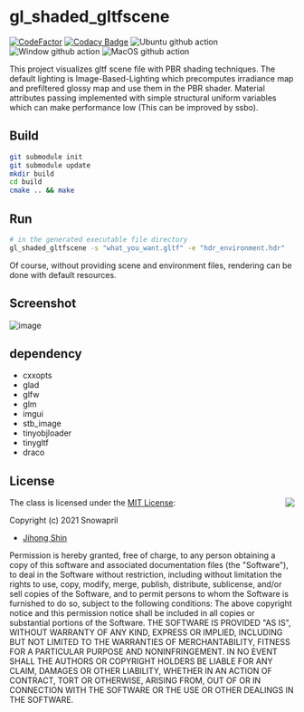 # gl_shaded_gltfscene

[![CodeFactor](https://www.codefactor.io/repository/github/snowapril/gl_shaded_gltfscene/badge)](https://www.codefactor.io/repository/github/snowapril/gl_shaded_gltfscene)
[![Codacy Badge](https://app.codacy.com/project/badge/Grade/82c7218998df4b4eb236ad21ae96c1fe)](https://www.codacy.com/gh/Snowapril/gl_shaded_gltfscene/dashboard?utm_source=github.com&amp;utm_medium=referral&amp;utm_content=Snowapril/gl_shaded_gltfscene&amp;utm_campaign=Badge_Grade)
![Ubuntu github action](https://github.com/Snowapril/gl_shaded_gltfscene/actions/workflows/ubuntu.yml/badge.svg?branch=main)
![Window github action](https://github.com/Snowapril/gl_shaded_gltfscene/actions/workflows/window.yml/badge.svg?branch=main)
![MacOS github action](https://github.com/Snowapril/gl_shaded_gltfscene/actions/workflows/macos.yml/badge.svg?branch=main)

This project visualizes gltf scene file with PBR shading techniques. The default lighting is Image-Based-Lighting which precomputes irradiance map and prefiltered glossy map and use them in the PBR shader. Material attributes passing implemented with simple structural uniform variables which can make performance low (This can be improved by ssbo). 

## Build
```bash
git submodule init
git submodule update
mkdir build
cd build
cmake .. && make
```

## Run
```bash
# in the generated executable file directory
gl_shaded_gltfscene -s "what_you_want.gltf" -e "hdr_environment.hdr"
```
Of course, without providing scene and environment files, rendering can be done with default resources.

## Screenshot
![image](https://user-images.githubusercontent.com/24654975/119116611-5d9c8700-ba63-11eb-8ecd-1682741b70bc.png)

## dependency
*   cxxopts
*   glad
*   glfw
*   glm
*   imgui
*   stb_image
*   tinyobjloader
*   tinygltf
*   draco

## License
<img align="right" src="http://opensource.org/trademarks/opensource/OSI-Approved-License-100x137.png">

The class is licensed under the [MIT License](http://opensource.org/licenses/MIT):

Copyright (c) 2021 Snowapril
*   [Jihong Shin](https://github.com/Snowapril)

Permission is hereby granted, free of charge, to any person obtaining a copy of this software and associated documentation files (the "Software"), to deal in the Software without restriction, including without limitation the rights to use, copy, modify, merge, publish, distribute, sublicense, and/or sell copies of the Software, and to permit persons to whom the Software is furnished to do so, subject to the following conditions:
The above copyright notice and this permission notice shall be included in all copies or substantial portions of the Software.
THE SOFTWARE IS PROVIDED "AS IS", WITHOUT WARRANTY OF ANY KIND, EXPRESS OR IMPLIED, INCLUDING BUT NOT LIMITED TO THE WARRANTIES OF MERCHANTABILITY, FITNESS FOR A PARTICULAR PURPOSE AND NONINFRINGEMENT. IN NO EVENT SHALL THE AUTHORS OR COPYRIGHT HOLDERS BE LIABLE FOR ANY CLAIM, DAMAGES OR OTHER LIABILITY, WHETHER IN AN ACTION OF CONTRACT, TORT OR OTHERWISE, ARISING FROM, OUT OF OR IN CONNECTION WITH THE SOFTWARE OR THE USE OR OTHER DEALINGS IN THE SOFTWARE.
